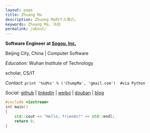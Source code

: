 ```yaml
---
layout: page
title: Zhuang Ma
description: Zhuang Ma的个人简介。
keywords: Zhuang Ma, 马壮
permalink: /about/
---
```


**Software Engineer at [Sogou, Inc.](http://www.sogou.com)**

Beijing City, China | Computer Software
  
*Education:* Wuhan Institute of Technology

scholar, CS/IT

*Contact:* `print '%s@%s' % ('ChumpMa', 'gmail.com')  #via Python`

*Social:*  [github](http://github.com/mzlogin) | [linkedin](http://www.linkedin.com/in/mazhuang) | [weibo](http://weibo.com/mzlogin) | [douban](http://www.douban.com/people/freedim/) | [blog](http://mazhuang.org)
    
```c++
#include <iostream>
int main()
{
	std::cout << "Hello, friends!" << std::endl;
	return 0;
}
```
